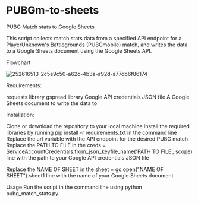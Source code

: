 # PUBGm-to-sheets

PUBG Match stats to Google Sheets

This script collects match stats data from a specified API endpoint for a PlayerUnknown's Battlegrounds (PUBGmobile) match, and writes the data to a Google Sheets document using the Google Sheets API.

Flowchart

![252616513-2c5e9c50-a62c-4b3a-a92d-a77db6f86174](https://github.com/user-attachments/assets/d05aa5b8-3866-464f-b8b9-25a67aa28bbe)

Requirements:

requests library
gspread library
Google API credentials JSON file
A Google Sheets document to write the data to

Installation:

Clone or download the repository to your local machine
Install the required libraries by running pip install -r requirements.txt in the command line
Replace the url variable with the API endpoint for the desired PUBG match
Replace the PATH TO FILE in the creds = ServiceAccountCredentials.from_json_keyfile_name('PATH TO FILE', scope) line with the path to your Google API credentials JSON file

Replace the NAME OF SHEET in the sheet = gc.open("NAME OF SHEET").sheet1 line with the name of your Google Sheets document

Usage
Run the script in the command line using python pubg_match_stats.py.

